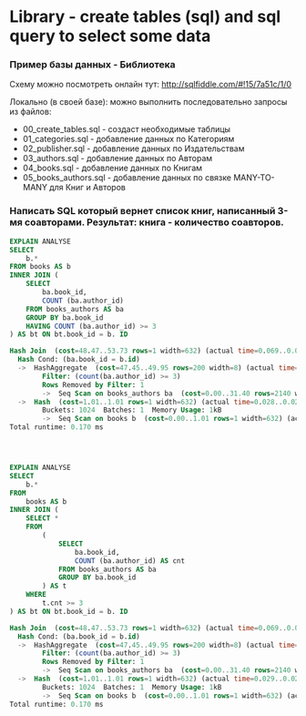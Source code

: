 #  Library - create tables (sql) and sql query to select some data

### Пример базы данных - Библиотека

Схему можно посмотреть онлайн тут: http://sqlfiddle.com/#!15/7a51c/1/0

Локально (в своей базе): можно выполнить последовательно запросы из файлов:
- 00_create_tables.sql - создаст необходимые таблицы
- 01_categories.sql - добавление данных по Категориям
- 02_publisher.sql - добавление данных по Издательствам
- 03_authors.sql - добавление данных по Авторам
- 04_books.sql - добавление данных по Книгам
- 05_books_authors.sql - добавление данных по связке MANY-TO-MANY для Книг и Авторов




### Написать SQL который вернет список книг, написанный 3-мя соавторами. Результат: книга - количество соавторов.


```sql
EXPLAIN ANALYSE
SELECT
	b.*
FROM books AS b
INNER JOIN (
	SELECT
		ba.book_id,
		COUNT (ba.author_id)
	FROM books_authors AS ba
	GROUP BY ba.book_id
	HAVING COUNT (ba.author_id) >= 3
) AS bt ON bt.book_id = b. ID

Hash Join  (cost=48.47..53.73 rows=1 width=632) (actual time=0.069..0.071 rows=1 loops=1)
  Hash Cond: (ba.book_id = b.id)
  ->  HashAggregate  (cost=47.45..49.95 rows=200 width=8) (actual time=0.023..0.024 rows=1 loops=1)
        Filter: (count(ba.author_id) >= 3)
        Rows Removed by Filter: 1
        ->  Seq Scan on books_authors ba  (cost=0.00..31.40 rows=2140 width=8) (actual time=0.004..0.004 rows=4 loops=1)
  ->  Hash  (cost=1.01..1.01 rows=1 width=632) (actual time=0.028..0.028 rows=3 loops=1)
        Buckets: 1024  Batches: 1  Memory Usage: 1kB
        ->  Seq Scan on books b  (cost=0.00..1.01 rows=1 width=632) (actual time=0.017..0.020 rows=3 loops=1)
Total runtime: 0.170 ms




EXPLAIN ANALYSE
SELECT
	b.*
FROM
	books AS b
INNER JOIN (
	SELECT *
	FROM
		(
			SELECT
				ba.book_id,
				COUNT (ba.author_id) AS cnt
			FROM books_authors AS ba
			GROUP BY ba.book_id
		) AS t
	WHERE
		t.cnt >= 3
) AS bt ON bt.book_id = b. ID

Hash Join  (cost=48.47..53.73 rows=1 width=632) (actual time=0.069..0.070 rows=1 loops=1)
  Hash Cond: (ba.book_id = b.id)
  ->  HashAggregate  (cost=47.45..49.95 rows=200 width=8) (actual time=0.022..0.023 rows=1 loops=1)
        Filter: (count(ba.author_id) >= 3)
        Rows Removed by Filter: 1
        ->  Seq Scan on books_authors ba  (cost=0.00..31.40 rows=2140 width=8) (actual time=0.004..0.005 rows=4 loops=1)
  ->  Hash  (cost=1.01..1.01 rows=1 width=632) (actual time=0.029..0.029 rows=3 loops=1)
        Buckets: 1024  Batches: 1  Memory Usage: 1kB
        ->  Seq Scan on books b  (cost=0.00..1.01 rows=1 width=632) (actual time=0.017..0.019 rows=3 loops=1)
Total runtime: 0.170 ms

```
